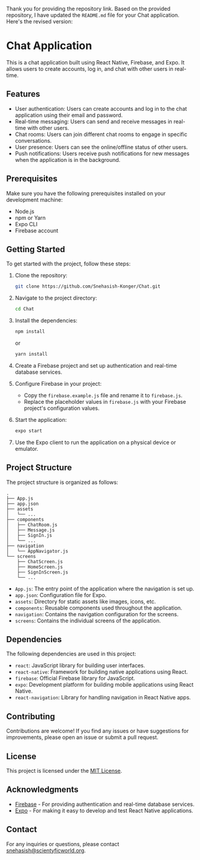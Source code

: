 Thank you for providing the repository link. Based on the provided repository, I have updated the `README.md` file for your Chat application. Here's the revised version:

# Chat Application

This is a chat application built using React Native, Firebase, and Expo. It allows users to create accounts, log in, and chat with other users in real-time.

## Features

- User authentication: Users can create accounts and log in to the chat application using their email and password.
- Real-time messaging: Users can send and receive messages in real-time with other users.
- Chat rooms: Users can join different chat rooms to engage in specific conversations.
- User presence: Users can see the online/offline status of other users.
- Push notifications: Users receive push notifications for new messages when the application is in the background.

## Prerequisites

Make sure you have the following prerequisites installed on your development machine:

- Node.js
- npm or Yarn
- Expo CLI
- Firebase account

## Getting Started

To get started with the project, follow these steps:

1. Clone the repository:

   ```bash
   git clone https://github.com/Snehasish-Konger/Chat.git
   ```

2. Navigate to the project directory:

   ```bash
   cd Chat
   ```

3. Install the dependencies:

   ```bash
   npm install
   ```

   or

   ```bash
   yarn install
   ```

4. Create a Firebase project and set up authentication and real-time database services.

5. Configure Firebase in your project:
   
   - Copy the `firebase.example.js` file and rename it to `firebase.js`.
   - Replace the placeholder values in `firebase.js` with your Firebase project's configuration values.

6. Start the application:

   ```bash
   expo start
   ```

7. Use the Expo client to run the application on a physical device or emulator.

## Project Structure

The project structure is organized as follows:

```
.
├── App.js
├── app.json
├── assets
│   └── ...
├── components
│   ├── ChatRoom.js
│   ├── Message.js
│   ├── SignIn.js
│   └── ...
├── navigation
│   └── AppNavigator.js
└── screens
    ├── ChatScreen.js
    ├── HomeScreen.js
    ├── SignInScreen.js
    └── ...
```

- `App.js`: The entry point of the application where the navigation is set up.
- `app.json`: Configuration file for Expo.
- `assets`: Directory for static assets like images, icons, etc.
- `components`: Reusable components used throughout the application.
- `navigation`: Contains the navigation configuration for the screens.
- `screens`: Contains the individual screens of the application.

## Dependencies

The following dependencies are used in this project:

- `react`: JavaScript library for building user interfaces.
- `react-native`: Framework for building native applications using React.
- `firebase`: Official Firebase library for JavaScript.
- `expo`: Development platform for building mobile applications using React Native.
- `react-navigation`: Library for handling navigation in React Native apps.

## Contributing

Contributions are welcome! If you find any issues or have suggestions for improvements, please open an issue or submit a pull request.

## License

This project is licensed under the [MIT License](LICENSE).

## Acknowledgments

- [Firebase](https://firebase.google.com/docs) - For providing authentication and real-time database services.
- [Expo](https://docs.expo.dev/) - For making it easy to develop and test React Native applications.

## Contact

For any inquiries or questions, please contact [snehasish@scientyficworld.org](mailto:snehasish@scientyficworld.org).